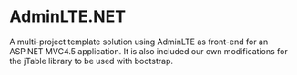 # AdminLTE.NET
A multi-project template solution using AdminLTE as front-end for an ASP.NET MVC4.5 application. It is also included our own modifications for the jTable library to be used with bootstrap.
